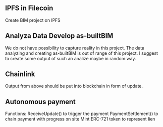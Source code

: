 ## IPFS in Filecoin 
Create BIM project on IPFS

## Analyza Data Develop as-builtBIM
We do not have possibility to capture reality in this project. The data analyzing and creating as-builtBIM is out of range of this project.
I suggest to create some output of such an analize maybe in random way.

## Chainlink
Output from above should be put into blockchain in form of update. 

## Autonomous payment

Functions: 
ReceiveUpdate() to trigger the payment
PaymentSettlement() to chain payment with progress on site
Mint ERC-721 token to represent lien
